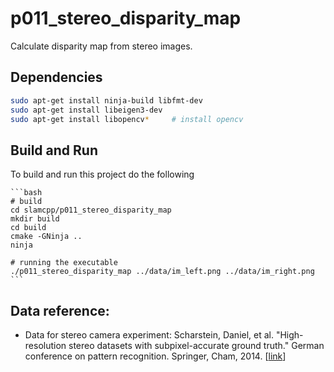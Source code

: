 # p011_stereo_disparity_map

Calculate disparity map from stereo images.

## Dependencies

```bash
sudo apt-get install ninja-build libfmt-dev
sudo apt-get install libeigen3-dev
sudo apt-get install libopencv*     # install opencv
```

## Build and Run

To build and run this project do the following

    ```bash
    # build
    cd slamcpp/p011_stereo_disparity_map
    mkdir build
    cd build
    cmake -GNinja ..
    ninja

    # running the executable
    ./p011_stereo_disparity_map ../data/im_left.png ../data/im_right.png
    ```

## Data reference:
- Data for stereo camera experiment: Scharstein, Daniel, et al. "High-resolution stereo datasets with subpixel-accurate ground truth." German conference on pattern recognition. Springer, Cham, 2014. [[link](https://vision.middlebury.edu/stereo/data/scenes2014)]
